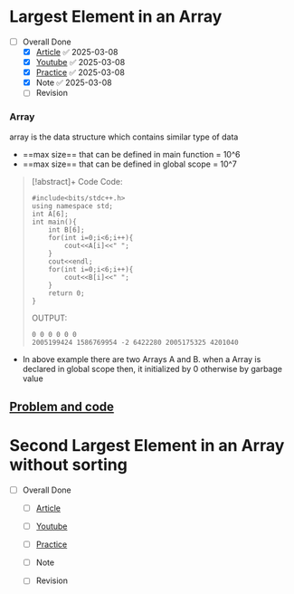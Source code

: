 # Largest Element  in an Array

- [ ] Overall Done
  - [x] [Article](https://takeuforward.org/data-structure/find-the-largest-element-in-an-array/) ✅ 2025-03-08
  - [x] [Youtube](https://youtu.be/37E9ckMDdTk) ✅ 2025-03-08
  - [x] [Practice](https://bit.ly/3Pld280) ✅ 2025-03-08
  - [x] Note ✅ 2025-03-08
  - [ ] Revision

### Array 
array is the data structure which contains similar type of data

- ==max size== that can be defined in main function  = 10^6
- ==max size== that can be defined in global scope  = 10^7

> [!abstract]+ Code
> Code:
>```
> #include<bits/stdc++.h>
> using namespace std;
> int A[6];
> int main(){
>     int B[6];
>     for(int i=0;i<6;i++){
>         cout<<A[i]<<" ";
>     }
>     cout<<endl;
>     for(int i=0;i<6;i++){
>         cout<<B[i]<<" ";
>     }
>     return 0;
> }
> ```
> OUTPUT:
> ```OUTPUT:
> 0 0 0 0 0 0 
> 2005199424 1586769954 -2 6422280 2005175325 4201040
> ```

- In above example there are two Arrays A and B. when a Array is declared in global scope then, it initialized by 0 otherwise by garbage value
## [Problem and code](https://takeuforward.org/data-structure/find-the-largest-element-in-an-array/)


# Second Largest Element in an Array without sorting

- [ ] Overall Done
  - [ ] [Article](https://takeuforward.org/data-structure/find-the-largest-element-in-an-array/)
  - [ ] [Youtube](https://youtu.be/37E9ckMDdTk)
  - [ ] [Practice](https://bit.ly/3Pld280) 
  - [ ] Note
  - [ ] Revision

